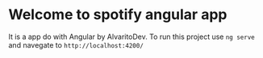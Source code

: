 <h1>Welcome to spotify angular app</h1>

It is a app do with Angular by AlvaritoDev.
To run this project use `ng serve` and navegate to `http://localhost:4200/`


